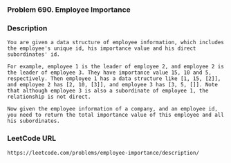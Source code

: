 ### Problem 690. Employee Importance

### Description
    You are given a data structure of employee information, which includes the employee's unique id, his importance value and his direct subordinates' id.
   
    For example, employee 1 is the leader of employee 2, and employee 2 is the leader of employee 3. They have importance value 15, 10 and 5, respectively. Then employee 1 has a data structure like [1, 15, [2]], and employee 2 has [2, 10, [3]], and employee 3 has [3, 5, []]. Note that although employee 3 is also a subordinate of employee 1, the relationship is not direct.
   
    Now given the employee information of a company, and an employee id, you need to return the total importance value of this employee and all his subordinates. 

### LeetCode URL
    https://leetcode.com/problems/employee-importance/description/	